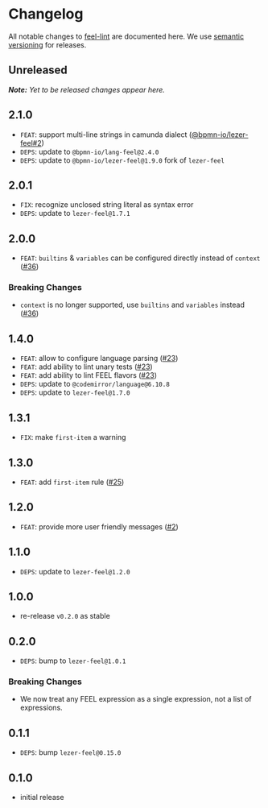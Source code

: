 # Changelog

All notable changes to [feel-lint](https://github.com/bpmn-io/feel-lint) are documented here. We use [semantic versioning](http://semver.org/) for releases.

## Unreleased

___Note:__ Yet to be released changes appear here._

## 2.1.0

* `FEAT`: support multi-line strings in camunda dialect ([@bpmn-io/lezer-feel#2](https://github.com/bpmn-io/lezer-feel/pull/2))
* `DEPS`: update to `@bpmn-io/lang-feel@2.4.0`
* `DEPS`: update to `@bpmn-io/lezer-feel@1.9.0` fork of `lezer-feel`

## 2.0.1

* `FIX`: recognize unclosed string literal as syntax error
* `DEPS`: update to `lezer-feel@1.7.1`

## 2.0.0

* `FEAT`: `builtins` & `variables` can be configured directly instead of `context` ([#36](https://github.com/bpmn-io/feel-lint/pull/36))

### Breaking Changes

* `context` is no longer supported, use `builtins` and `variables` instead ([#36](https://github.com/bpmn-io/feel-lint/pull/36))

## 1.4.0

* `FEAT`: allow to configure language parsing ([#23](https://github.com/bpmn-io/feel-lint/pull/23))
* `FEAT`: add ability to lint unary tests ([#23](https://github.com/bpmn-io/feel-lint/pull/23))
* `FEAT`: add ability to lint FEEL flavors ([#23](https://github.com/bpmn-io/feel-lint/pull/23))
* `DEPS`: update to `@codemirror/language@6.10.8`
* `DEPS`: update to `lezer-feel@1.7.0`

## 1.3.1

* `FIX`: make `first-item` a warning

## 1.3.0

* `FEAT`: add `first-item` rule ([#25](https://github.com/bpmn-io/feel-lint/issues/25))

## 1.2.0

* `FEAT`: provide more user friendly messages ([#2](https://github.com/bpmn-io/feel-lint/pull/2))

## 1.1.0

* `DEPS`: update to `lezer-feel@1.2.0`

## 1.0.0

* re-release `v0.2.0` as stable

## 0.2.0

* `DEPS`: bump to `lezer-feel@1.0.1`

### Breaking Changes

* We now treat any FEEL expression as a single expression, not a list of expressions.

## 0.1.1

* `DEPS`: bump `lezer-feel@0.15.0`

## 0.1.0

* initial release